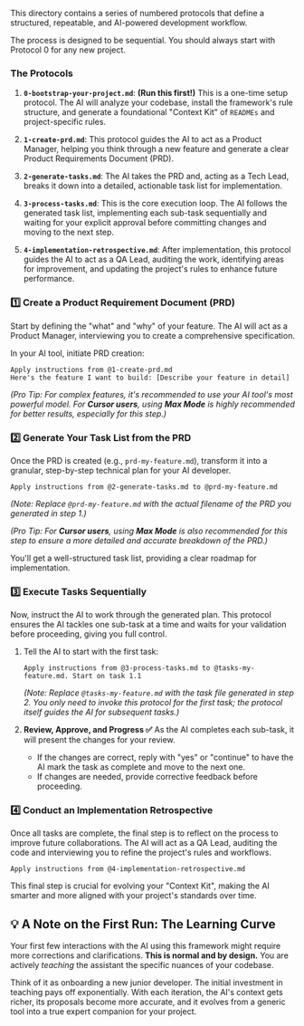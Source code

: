
This directory contains a series of numbered protocols that define a structured, repeatable, and AI-powered development workflow.

The process is designed to be sequential. You should always start with Protocol 0 for any new project.

### The Protocols

1.  **`0-bootstrap-your-project.md`**: **(Run this first!)** This is a one-time setup protocol. The AI will analyze your codebase, install the framework's rule structure, and generate a foundational "Context Kit" of `READMEs` and project-specific rules.

2.  **`1-create-prd.md`**: This protocol guides the AI to act as a Product Manager, helping you think through a new feature and generate a clear Product Requirements Document (PRD).

3.  **`2-generate-tasks.md`**: The AI takes the PRD and, acting as a Tech Lead, breaks it down into a detailed, actionable task list for implementation.

4.  **`3-process-tasks.md`**: This is the core execution loop. The AI follows the generated task list, implementing each sub-task sequentially and waiting for your explicit approval before committing changes and moving to the next step.

5.  **`4-implementation-retrospective.md`**: After implementation, this protocol guides the AI to act as a QA Lead, auditing the work, identifying areas for improvement, and updating the project's rules to enhance future performance.

### 1️⃣ Create a Product Requirement Document (PRD)

Start by defining the "what" and "why" of your feature. The AI will act as a Product Manager, interviewing you to create a comprehensive specification.

In your AI tool, initiate PRD creation:
```text
Apply instructions from @1-create-prd.md
Here's the feature I want to build: [Describe your feature in detail]
```
*(Pro Tip: For complex features, it's recommended to use your AI tool's most powerful model. For **Cursor users**, using **Max Mode** is highly recommended for better results, especially for this step.)*

### 2️⃣ Generate Your Task List from the PRD

Once the PRD is created (e.g., `prd-my-feature.md`), transform it into a granular, step-by-step technical plan for your AI developer.

```text
Apply instructions from @2-generate-tasks.md to @prd-my-feature.md
```
*(Note: Replace `@prd-my-feature.md` with the actual filename of the PRD you generated in step 1.)*

*(Pro Tip: For **Cursor users**, using **Max Mode** is also recommended for this step to ensure a more detailed and accurate breakdown of the PRD.)*

You'll get a well-structured task list, providing a clear roadmap for implementation.

### 3️⃣ Execute Tasks Sequentially

Now, instruct the AI to work through the generated plan. This protocol ensures the AI tackles one sub-task at a time and waits for your validation before proceeding, giving you full control.

1.  Tell the AI to start with the first task:
    ```text
    Apply instructions from @3-process-tasks.md to @tasks-my-feature.md. Start on task 1.1
    ```
    *(Note: Replace `@tasks-my-feature.md` with the task file generated in step 2. You only need to invoke this protocol for the *first* task; the protocol itself guides the AI for subsequent tasks.)*

2.  **Review, Approve, and Progress ✅**
    As the AI completes each sub-task, it will present the changes for your review.
    *   If the changes are correct, reply with "yes" or "continue" to have the AI mark the task as complete and move to the next one.
    *   If changes are needed, provide corrective feedback before proceeding.

### 4️⃣ Conduct an Implementation Retrospective

Once all tasks are complete, the final step is to reflect on the process to improve future collaborations. The AI will act as a QA Lead, auditing the code and interviewing you to refine the project's rules and workflows.

```text
Apply instructions from @4-implementation-retrospective.md
```
This final step is crucial for evolving your "Context Kit", making the AI smarter and more aligned with your project's standards over time. 


## 💡 A Note on the First Run: The Learning Curve

Your first few interactions with the AI using this framework might require more corrections and clarifications. **This is normal and by design.** You are actively *teaching* the assistant the specific nuances of your codebase.

Think of it as onboarding a new junior developer. The initial investment in teaching pays off exponentially. With each iteration, the AI's context gets richer, its proposals become more accurate, and it evolves from a generic tool into a true expert companion for your project.
